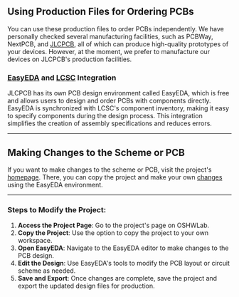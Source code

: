 
## Using Production Files for Ordering PCBs

You can use these production files to order PCBs independently. We have personally checked several manufacturing facilities, such as PCBWay, NextPCB, and [JLCPCB](https://jlcpcb.com/), all of which can produce high-quality prototypes of your devices. However, at the moment, we prefer to manufacture our devices on JLCPCB's production facilities.


### [EasyEDA](https://easyeda.com/) and [LCSC](https://www.lcsc.com/) Integration

JLCPCB has its own PCB design environment called EasyEDA, which is free and allows users to design and order PCBs with components directly. EasyEDA is synchronized with LCSC's component inventory, making it easy to specify components during the design process. This integration simplifies the creation of assembly specifications and reduces errors.


---

## Making Changes to the Scheme or PCB

If you want to make changes to the scheme or PCB, visit the project's [homepage](https://oshwlab.com/ludovich88/altruist-rc-v0-1-1). There, you can copy the project and make your own [changes](https://pro.easyeda.com/editor#id=ae37b8359dab422b9a312163f5fd41ee) using the EasyEDA environment.

---

### Steps to Modify the Project:

1. **Access the Project Page**: Go to the project's page on OSHWLab.
2. **Copy the Project**: Use the option to copy the project to your own workspace.
3. **Open EasyEDA**: Navigate to the EasyEDA editor to make changes to the PCB design.
4. **Edit the Design**: Use EasyEDA's tools to modify the PCB layout or circuit scheme as needed.
5. **Save and Export**: Once changes are complete, save the project and export the updated design files for production.
